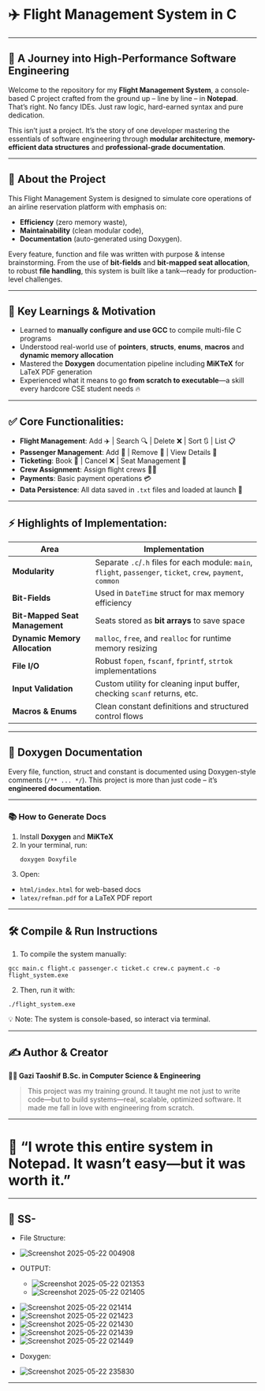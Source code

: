 # ✈️ Flight Management System in C  
---
## 🚀 A Journey into High-Performance Software Engineering

Welcome to the repository for my **Flight Management System**, a console-based C project crafted from the ground up – line by line – in **Notepad**. That’s right. No fancy IDEs. Just raw logic, hard-earned syntax and pure dedication.

This isn’t just a project. It’s the story of one developer mastering the essentials of software engineering through **modular architecture**, **memory-efficient data structures** and **professional-grade documentation**.

---

## 📌 About the Project

This Flight Management System is designed to simulate core operations of an airline reservation platform with emphasis on:

- **Efficiency** (zero memory waste),
- **Maintainability** (clean modular code),
- **Documentation** (auto-generated using Doxygen).

Every feature, function and file was written with purpose & intense brainstorming. From the use of **bit-fields** and **bit-mapped seat allocation**, to robust **file handling**, this system is built like a tank—ready for production-level challenges.

---

## 🧠 Key Learnings & Motivation

- Learned to **manually configure and use GCC** to compile multi-file C programs
- Understood real-world use of **pointers**, **structs**, **enums**, **macros** and **dynamic memory allocation**
- Mastered the **Doxygen** documentation pipeline including **MiKTeX** for LaTeX PDF generation
- Experienced what it means to go **from scratch to executable**—a skill every hardcore CSE student needs 🔥

---

## ✅ Core Functionalities:

- **Flight Management**: Add ✈️ | Search 🔍 | Delete ❌ | Sort 🔃 | List 📋
- **Passenger Management**: Add 👤 | Remove 🚫 | View Details 🧾
- **Ticketing**: Book 🎫 | Cancel ❌ | Seat Management 💺
- **Crew Assignment**: Assign flight crews 👨‍✈️
- **Payments**: Basic payment operations 💳
- **Data Persistence**: All data saved in `.txt` files and loaded at launch 📂

---

## ⚡ Highlights of Implementation:

| Area | Implementation |
|------|----------------|
| **Modularity** | Separate `.c`/`.h` files for each module: `main`, `flight`, `passenger`, `ticket`, `crew`, `payment`, `common` |
| **Bit-Fields** | Used in `DateTime` struct for max memory efficiency |
| **Bit-Mapped Seat Management** | Seats stored as **bit arrays** to save space |
| **Dynamic Memory Allocation** | `malloc`, `free`, and `realloc` for runtime memory resizing |
| **File I/O** | Robust `fopen`, `fscanf`, `fprintf`, `strtok` implementations |
| **Input Validation** | Custom utility for cleaning input buffer, checking `scanf` returns, etc. |
| **Macros & Enums** | Clean constant definitions and structured control flows |

---

## 🧾 Doxygen Documentation

Every file, function, struct and constant is documented using Doxygen-style comments (`/** ... */`). This project is more than just code – it’s **engineered documentation**.

---

### 📚 How to Generate Docs

1. Install **Doxygen** and **MiKTeX**
2. In your terminal, run:
   ```
   doxygen Doxyfile
    ```
3. Open:

  - ```html/index.html``` for web-based docs
  - ```latex/refman.pdf``` for a LaTeX PDF report

---

## 🛠️ Compile & Run Instructions

1. To compile the system manually:
```
gcc main.c flight.c passenger.c ticket.c crew.c payment.c -o flight_system.exe
```

2. Then, run it with:
  ```
  ./flight_system.exe
  ```
💡 Note: The system is console-based, so interact via terminal.

---

## ✍️ Author & Creator

**👨‍💻 Gazi Taoshif**
**B.Sc. in Computer Science & Engineering**

> This project was my training ground. It taught me not just to write code—but to build systems—real, scalable, optimized software. It made me fall in love with engineering from scratch.

---

# **📣 “I wrote this entire system in Notepad. It wasn’t easy—but it was worth it.”**

---

## 📸 SS- 

* File Structure:
 - ![Screenshot 2025-05-22 004908](https://github.com/user-attachments/assets/904218ef-d2a1-471c-9d8c-f3f6a578840f)

* OUTPUT:

  - ![Screenshot 2025-05-22 021353](https://github.com/user-attachments/assets/1f33940e-36ff-4cfc-9c0e-94876e4996e8)
  - ![Screenshot 2025-05-22 021405](https://github.com/user-attachments/assets/b8362983-6819-4d60-82c9-34d67fc70dac)
 - ![Screenshot 2025-05-22 021414](https://github.com/user-attachments/assets/ce64803a-415a-4b21-bfd1-bb1ac93b44e0)
 - ![Screenshot 2025-05-22 021423](https://github.com/user-attachments/assets/cb434b81-6c6b-4c24-9bec-9bcf01e3d7c7)
 - ![Screenshot 2025-05-22 021430](https://github.com/user-attachments/assets/5e2735ee-72d2-4db0-ac43-7964be7c8bcc)
 - ![Screenshot 2025-05-22 021439](https://github.com/user-attachments/assets/ec6e6700-8b20-4e65-a341-b73b295e6d51)
 - ![Screenshot 2025-05-22 021449](https://github.com/user-attachments/assets/59f2f8fe-8a1a-4442-b7b0-02895d60c08d)

* Doxygen:

 - ![Screenshot 2025-05-22 235830](https://github.com/user-attachments/assets/533a4325-7e02-4aab-a6f8-06f5b004969e)
---
